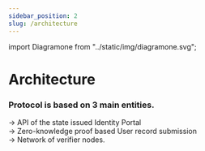 ```yaml
---
sidebar_position: 2
slug: /architecture
---
```


import Diagramone from "../static/img/diagramone.svg";

# Architecture

<Diagramone className="diagram"/>

### Protocol is based on 3 main entities.

-> API of the state issued Identity Portal  
-> Zero-knowledge proof based User record submission  
-> Network of verifier nodes.

